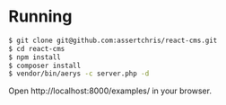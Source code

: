 # Running

```sh
$ git clone git@github.com:assertchris/react-cms.git
$ cd react-cms
$ npm install
$ composer install
$ vendor/bin/aerys -c server.php -d
```

Open http://localhost:8000/examples/ in your browser.
